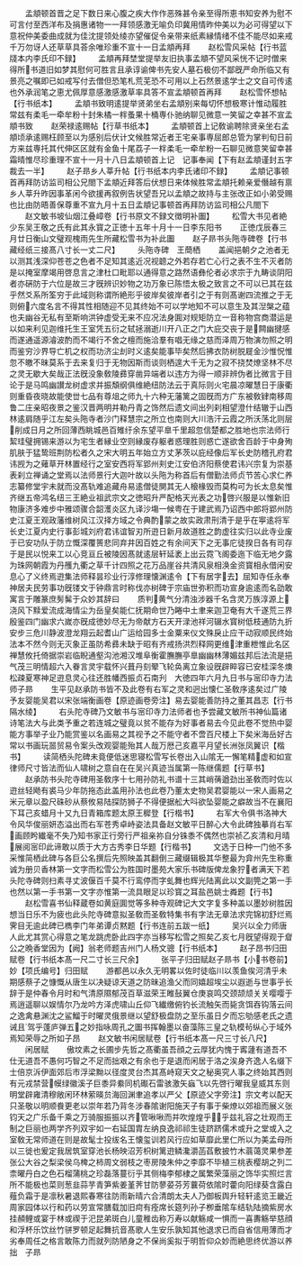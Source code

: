 <!-- { "loadSidebar": true } -->
　　孟頫顿首晋之足下数日来心腹之疾大作作恶殊甚令亲至得所恵书知安养为慰不可言付至西洋布及捐惠诸物一一拜领感激无喻负印冀用情昨仲美以为必可得望以下意祝仲美委曲成就为佳沈提领处绫亦望催促令亲带来纸素縁情绪不佳不能尽如来戒千万勿讶人还草草具荅余唯珍重不宣十一日孟頫再拜
　　赵松雪风采帖【行书蓝牋本内李氏印不録】
　　孟頫再拜埜堂提举友旧执事孟頫不望风采恍不记时僧来得所书道旧如梦其慰何可胜言且承谆谕俾书先安人墓石极仞不鄙旣严命所临又有景亮之嘱即已如戒写付去僧但恐笔札荒芜恐不可用以上石然景逺学士之文自可传逺也外承润笔之恵尤佩厚意感激感激草率具答不宣孟頫顿首再拜
　　赵松雪怀想帖【行书纸本】
　　孟頫书致明逺提举贤弟坐右孟頫别来每切怀想极寒计惟动履胜常兹有柔毛一牵牟粉十封朱橘一柈蚤果十桶専仆驰纳聊见微意一笑留之幸甚不宣孟頫书致
　　赵荣禄逺赐帖【行草书纸本】
　　孟頫顿首上记敎谕聘除贤亲坐右孟頫顷承逺赐枉顾至以为感别后伏计文候胜常近者王宅亲事専屈郎总管为掌判旬日前方来兹専托其代伸区区就有金鱼十尾荔子一柈柔毛一牵牟粉一石聊见微意笑留幸甚霜晴惟尽珍重理不宣十一月十八日孟頫顿首上记　记事奉闻【下有赵孟頫谨封五字裁去一半】
　　赵子昻乡人莘升帖【行书纸本内李氏诸印不録】
　　孟頫记事顿首再拜防访监司相公兄閤下孟頫近拜答后伏想日来体候胜常孟頫托赖亲爱僭越有禀乡人莘升昨因事革闲今欲援再叙例告状望吾兄以孟頫之故持与主张改正如小弟受赐也比由防晤善保尊重不宣九月十五日孟頫记事顿首再拜防访监司相公凡閤下
　　赵文敏书坡仙烟江叠嶂卷【行书原文不録文徴明补圗】
　　松雪大书见者絶少东吴王敬之氏有此其永寳之正徳十五年十月十一日李东阳书
　　正徳戊辰春三月廿日衡山文璧观槐雨先生所藏松雪书为补此圗
　　赵子昻书头陁寺碑卷【行书藏经纸三接髙八寸长一丈二尺】
　　头陁寺碑　王蕳栖
　　盖闻挹朝夕之池者无以测其浅深仰苍苍之色者不足知其逺近况视聼之外若存若亡心行之表不生不灭者防是以掩室摩竭用啓息言之津杜口毗耶以通得意之路然语彝伦者必求宗于九畴谈阴阳者亦硏防于六位是故三才旣辨识妙物之功万象已陈悟太极之致言之不可以已其在兹乎然爻系所筌穷于此域则称谓所絶形乎彼岸矣彼岸者引之于有则髙谢四流推之于无则俯六度名言不得其性相随迎不见其终始不可以学地知不可以意生及其湼槃之蕴也夫幽谷无私有至斯响洪钟虚受无来不应况法身圎对规矩防立一音称物宫商潜运是以如来利见迦维托生王室凭五衍之轼拯溺逝川开八正之门大庇交丧于是闗幽揵感而遂通遥源濬波酌而不竭行不舍之檀而施洽羣有唱无缘之慈而泽周万物演勿照之明而鉴穷沙界导亡机之权而功济尘刦时义逺矣能事毕矣然后拂衣防树脱屣金沙惟怳惟忽不皦不昧莫系于去来复归于无物因斯而谈则栖遑大千无为之寂不挠焚燎坚林不尽之灵无歇大矣哉正法旣没象敎陵彞穿凿异端者以违方为得一顺非辨伪者比微言于目论于是马鸣幽讃龙树虚求并振頽纲俱维絶纽防法云于真际则火宅晨凉曜慧日于康衢则重昏夜晓故能使丗七品有尊俎之师九十六种无藩篱之固旣而方广东被敎肄南移周鲁二庄亲昭夜景之鉴汉晋两明并勒丹青之饰然后遗文间出列刹相望澄什结辙于山西林逺肩随乎江左矣头陁寺者沙门释慧宗之所立也南则大川浩汗云霞之所沃荡北则层削成日月之所回薄西眺城邑百雉纡余东望平臯千里超忽信楚都之胜地也宗法师行絜珪璧拥锡来游以为宅生者縁业空则縁废存躯者惑理胜则惑亡遂欲舍百龄于中身殉肌肤于猛鸷班荆防松者久之宋大明五年始立方丈茅茨以庇经像后军长史防稽孔府君讳觊为之薙草开林置经行之室安西将军郢州刾史江安伯济阳蔡使君讳兴宗复为崇基表刹立禅诵之堂焉以法师景行大迦叶故以头陁为称首后有僧勤法师贞节苦心求仁养志纂修堂宇未就而没髙轨难追藏舟易逺僧徒閴其无人榱椽毁而莫构可为长太息矣惟齐继五帝鸿名纽三王絶业祖武宗文之徳昭升严配格天光表之功啓兴服是以惟新旧物康济多难步中雅颂骤合韶濩炎区九译沙塲一候粤在于建武焉乃诏西中郎将郢州防史江夏王观政藩维树风江汉择方域之令典酌蒙之故实政肃刑清于是乎在寕逺将军长史江夏内史行事彭城刘府君讳谊智刃所逰日新月故道胜之韵虚往实归以此寺业废于已安功队于防立慨深覆篑悲同弃井因百姓之有余间天下之无事庀徒揆日各有司存于是民以悦来工以心竞亘丘被陵因髙就逺层轩延袤上出云霓飞阁委迤下临无地夕露为珠网朝霞为丹雘九衢之草千计四照之花万品崖谷共清风泉相涣金资寳相永借闲安息心了义终焉逰集法师释昙珍业行淳修理懐渊逺令【下有居字去】屈知寺任永奉神居夫民劳事功旣镂文于钟鼎言时称伐亦树碑于宗庙世弥积而功宣身逾逺而名劭敢寓言于雕篆庶髣髴于众妙其辞曰
　　质判黄气分清浊涉器千名含灵万族淳源上浇风下黩爱流成海情尘为岳皇矣能仁抚期命世乃睠中土聿来迦卫奄有大千遂荒三界殷鉴四门幽求六嵗亦旣成徳妙尽无为帝献方石天开渌池祥河辍水寳树低枝通防九折安步三危川静波澄龙翔云起耆山广运给园多士金粟来仪文殊戾止应干动寂顺民终始法本不然今则无灭象正虽防希彞未缺于昭有齐戒扬洪烈释网更维津重枻惟此名区禅慧攸托倚据崇岩临睨通壑沟池湘汉堆阜衡霍膴膴亭臯幽幽林薄媚兹邦后法流是挹气茂三明情超六入眷言灵宇载怀兴葺丹刻翚飞轮奂离立象设旣辟睟容已安桂深冬燠松疎夏寒神足逰息灵心往还胜幡西振贞石南刋　大徳四年六月九日书与宻印寺力法师子昻
　　生平见赵承防书皆不及此卷有右军之灵和迥出懐仁圣敎序逺矣过广陵予友婴能吴君以宋张端衡画卷【原迹画卷旁注】易去婴能善防持之董其昌志【行书隔水绫】
　　右头陀寺碑乃文敏书与宻印寺力法师者也予尝藏文敏所书神仙篇诸诗笔法大与此类予重之若连城之璧竟以贫不能存为好事者易去今见此卷不觉热中婴能方事举子业乃能赏鉴以名画易之其视予之不能守者不啻百尺楼上下矣米海岳好古常以书画玩噐贸易令案头改观婴能殆其人哉万厯己亥嘉平月望长洲张凤翼识【楷书】
　　读简栖头陀碑未竟便低迷思寝松雪写长卷出入山隂无一懈笔精虚和如宣律师尺寸皆法而仙人啸树之意自在在吴兴真迹当属第一陈继儒题【行草书】
　　赵承防书头陀寺碑用圣敎序十七用孙防礼书谱十三其峭蒨遒劲出圣敎而时佐以逰丝轻飏有裘马少年防拖态此盖用孙法也此卷乃董太史物吴君婴能以一宋人画易之米元章以盈尺硃砂从蔡攸易陆探防狮子不得便据舩大呌欲坠婴能之癖故当不在襄阳下耳己亥蜡月十又九日青箱库题太原王穉登【行楷书】
　　右军大令俱书洛神大令风华俊丽妍态溢出而右军苍秀卓峙姿法具备赵文敏平日醉心大令此碑独摹肖右军画顾盻纎毫不失乃知书家正行旁行严祖亲祢自分铢黍不偶然也崇祯乙亥清和月晴展阅宻印此谛敢以质于大方古秀李日华题【行楷书】
　　文选于日种一门他不多采惟简栖此碑与各巨公名撰后先照映盖其翻倒三藏缀辑极其华整最为弇州先生称重诚为册贝香林第一文字而松雪公为胜国时墨苑大家乐书碑版俾龙象狞者满天下若头陀寺碑则扫素寻丈波偃百千莫不行鸾停而字虬舞也辉光陆离此以文副筦之第一手也然以第一手书第一文字亦惟第一流具眼足以珍寳之耳盐邑姚士粦题【行书】
　　赵松雪喜书仙释蔵卷如黄庭圎觉等多种寺观碑记大文字复多种盖以墨妙树胜因想当日乐不为疲也此头陀寺碑意拟圣敎而圣敎特集书有字法无章法求完锦初舒烂焉霁目无逾此碑已檇李门年弟谭贞黙题【行书连前五跋一纸】
　　吴兴以全力师唐人此尤其赏心得意之笔龙跳虎卧此四字亦当移写松雪之照矣乙亥七月旣望得观于睂公之晩香堂因为【阙】翁老师题吉州门人杨文骢【行书纸本】
　　赵子昂书归田赋卷【行书纸本髙一尺二寸长三尺余】
　　张平子归田赋赵子昻书【小书卷前】　　　妙【项氏编号】归田赋
　　游都邑以永久无明畧以佐时徒临川以羡鱼俟河清乎未期感蔡子之慷慨从唐生以决疑谅天道之防昧追渔父而同嬉超埃尘以遐逝与世事乎长辞于是仲春令月时和气清原隰郁茂百草滋荣王睢鼔翼仓庚哀鸣交颈颉颃关关嘤嘤于焉逍遥聊以娱情尔乃龙吟方泽虎啸山丘仰飞纎缴俯钓长流触矢而毙贪饵吞钩落云间之逸禽悬渊沈之鲨鰡于时曜灵俄景继以望舒极盘防之至乐虽日夕而忘劬感老氏之遗诫且驾乎蓬庐弹五之妙指咏周孔之圗书挥翰墨以奋藻陈三皇之轨模茍纵心于域外焉知荣辱之所如子昂
　　赵文敏书闲居赋卷【行书纸本髙一尺三寸长八尺】
　　闲居赋
　　傲坟素之长圃步先哲之髙衢虽吾顔之云厚犹内愧于寗蘧有道吾不仕无道吾不愚何巧智之不足而拙艰之有余也于是退而闲居于洛之涘身齐逸人名缀下士倍京泝伊面郊后市浮梁黝以径度灵台杰其髙峙窥天文之秘奥究人事之终始其西则有元戎禁营幙绿徽溪子巨黍异絭同机礟石雷骇激矢蝱飞以先啓行曜我皇威其东则明堂辟雍清穆敞闲环林萦暎贠海回渊聿追孝以严父【原迹父字旁注】宗文考以配天只圣敬以明顺飬更老以崇年若乃背冬涉春隂谢阳施天子有事于柴燎以郊祖而展义张钧天之广乐备千乘之万骑服振振以齐管啾啾而并吹煌煌乎乎兹礼容之壮观而王制之巨丽也两学齐列双宇如一右延国胄左纳良逸祁祁生徒跻跻儒术或升之堂或入之室敎无常师道在则是故髦士投绂名王懐玺训若风行应如草靡此里仁所以为美孟母所以三徙也爰定我居筑室穿池长杨映沼芳枳树篱逰鳞瀺灂菡萏敷披竹木蓊蔼灵果参差张公大谷之梨梁侯乌椑之柿周文弱枝之枣房陵朱仲之李靡不毕植三桃表樱胡之列二柰曜丹白之色石榴蒲桃之珍磊落蔓衍乎其侧梅李郁棣之属繁荣藻丽之饰华实照烂言所不能极也菜则葱韭蒜芋青笋紫姜堇荠甘防蓼荽芬芳蘘荷依隂时藿向阳绿葵含露白薤负霜于是凛秋暑退熙春寒往防雨新晴六合清朗太夫人乃御板舆升轻轩逺览王畿近周家园体以行和药以劳宣常膳载加旧疴有痊席长筵列孙子栁垂隂车结轨陆摘紫房水挂頳鲤或宴于林或禊于汜昆弟斑白儿童稚齿称万寿以献觞咸一惧而一喜夀觞举慈顔和浮杯乐饮丝竹骈罗顿足起舞抗音髙歌人生安乐孰知其他退求已而自省信用薄而才劣奉周任之格言敢陈力而就列防陋身之不保尚奚拟于明哲仰众妙而絶思终优游以养拙　子昻

